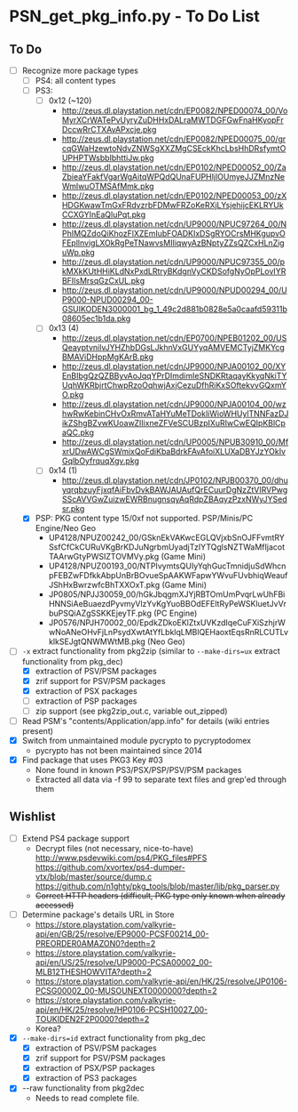 # PSN_get_pkg_info.py - To Do List

## To Do
- [ ] Recognize more package types
  * [ ] PS4: all content types
  * [ ] PS3:
    * [ ] 0x12  (~120)
      * http://zeus.dl.playstation.net/cdn/EP0082/NPED00074_00/VoMyrXCrWATePvUyryZuDHHxDALraMWTDGFGwFnaHKyopFrDccwRrCTXAvAPxcje.pkg
      * http://zeus.dl.playstation.net/cdn/EP0082/NPED00075_00/grcqGWaHzewtoNdvZNWSgXXZMgCSEckKhcLbsHhDRsfymtOUPHPTWsbbIbhttiJw.pkg
      * http://zeus.dl.playstation.net/cdn/EP0102/NPED00052_00/ZaZbieaYFakfVgarWgAitqWPQdQUnaFUPHIjlOUmyeJJZMnzNeWmlwuOTMSAfMmk.pkg
      * http://zeus.dl.playstation.net/cdn/EP0102/NPED00053_00/zXHDGKwawTmGxFRdvzrbFDMwFRZoKeRXjLYsjehijcEKLRYUkCCXGYInEaQluPqt.pkg
      * http://zeus.dl.playstation.net/cdn/UP9000/NPUC97264_00/NPhIMQZdoQiKhozFlXZEmIubFOADKIxDSgRYOCrsMHKgupvOFEpllnvigLXOkRgPeTNawvsMIIiqwyAzBNptyZZsQZCxHLnZiguWp.pkg
      * http://zeus.dl.playstation.net/cdn/UP9000/NPUC97355_00/pkMXkKUtHHiKLdNxPxdLRtryBKdgnVyCKDSofgNyOpPLovIYRBFIlsMrsqGzCxUL.pkg
      * http://zeus.dl.playstation.net/cdn/UP9000/NPUD00294_00/UP9000-NPUD00294_00-GSUIKODEN3000001_bg_1_49c2d881b0828e5a0caafd59311b08605ec1b1da.pkg
    * [ ] 0x13 (4)
      * http://zeus.dl.playstation.net/cdn/EP0700/NPEB01202_00/USQeayptvnilvJYHZhbDGsLJkhnVxGUYyqAMVEMCTyjZMKYcgBMAViDHppMgKArB.pkg
      * http://zeus.dl.playstation.net/cdn/JP9000/NPJA00102_00/XYEnBIbgQzQZBByvAoJqqYPrDImdimIeSNDKRtaqayKkyqNkiTYUqhWKRbjrtChwpRzoOqhwjAxjCezuDfhRiKxSOftekvvGQxmYO.pkg
      * http://zeus.dl.playstation.net/cdn/JP9000/NPJA00104_00/wzhwRwKebinCHvOxRmvATaHYuMeTDokliWioWHUylTNNFazDJikZShgBZvwKUoawZIIixneZFVeSCUBzpIXuRIwCwEQIpKBlCpaQC.pkg
      * http://zeus.dl.playstation.net/cdn/UP0005/NPUB30910_00/MfxrUDwAWCgSWmixQoFdiKbaBdrkFAvAfoiXLUXaDBYJzYOkIvGqlbOyfrquqXgv.pkg
    * [ ] 0x14 (1)
      * http://zeus.dl.playstation.net/cdn/JP0102/NPJB00370_00/dhuyqrqbzuyFjxqfAiFbvDvkBAWJAUAufQrECuurDgNzZtVIRVPwgSScAVVGwZuizwEWRBnugnsqyAqRdpZBAqyzPzxNWyJYSedsr.pkg
  * [x] PSP: PKG content type 15/0xf not supported. PSP/Minis/PC Engine/Neo Geo
    * UP4128/NPUZ00242_00/GSknEkVAKwcEGLQVjxbSnOJFFvmtRYSsfCfCkCURuVKgBrKDJuNgrbmUyadjTzIYTQglsNZTWaMfIjacotTAArwGtyPWSIZTOVMVy.pkg (Game Mini)
    * UP4128/NPUZ00193_00/NTPIvymtsQUIyYqhGucTmnidjuSdWhcnpFEBZwFDfkkAbpUnBrBOvueSpAAKWFapwYWvuFUvbhiqWeaufJShHxBwrzwfcBhTXXOxT.pkg (Game Mini)
    * JP0805/NPJJ30059_00/hGkJbqgmXJYjRBTOmUmPvqrLwUhFBiHNNSiAeBuaezdPyvmyVlzYvKgYuoBBOdEFEltRyPeWSKluetJvVrbuPSQiAZgSSKKEjeyTF.pkg (PC Engine)
    * JP0576/NPJH70002_00/EpdkZDkoEKlZtxUVKzdIqeCuFXiSzhjrWwNoANeOHvFjLnPsydXwtAtYfLbklqLMBlQEHaoxtEqsRnRLCUTLvklkSEJgtQNWMWtMB.pkg (Neo Geo)
- [ ] `-x` extract functionality from pkg2zip (similar to `--make-dirs=ux` extract functionality from pkg_dec)
  * [x] extraction of PSV/PSM packages
  * [x] zrif support for PSV/PSM packages
  * [x] extraction of PSX packages
  * [ ] extraction of PSP packages
  * [ ] zip support (see pkg2zip_out.c, variable out_zipped)
- [ ] Read PSM's "contents/Application/app.info" for details (wiki entries present)
- [x] Switch from unmaintained module pycrypto to pycryptodomex
  * pycrypto has not been maintained since 2014
- [x] Find package that uses PKG3 Key #03
  * None found in known PS3/PSX/PSP/PSV/PSM packages
  * Extracted all data via -f 99 to separate text files and grep'ed through them

## Wishlist
- [ ] Extend PS4 package support
  * Decrypt files (not necessary, nice-to-have)
    http://www.psdevwiki.com/ps4/PKG_files#PFS
    https://github.com/xvortex/ps4-dumper-vtx/blob/master/source/dump.c
    https://github.com/n1ghty/pkg_tools/blob/master/lib/pkg_parser.py
  * ~~Correct HTTP headers (difficult, PKG type only known when already accessed)~~
- [ ] Determine package's details URL in Store
  * https://store.playstation.com/valkyrie-api/en/GB/25/resolve/EP9000-PCSF00214_00-PREORDER0AMAZON0?depth=2
  * https://store.playstation.com/valkyrie-api/en/US/25/resolve/UP9000-PCSA00002_00-MLB12THESHOWVITA?depth=2
  * https://store.playstation.com/valkyrie-api/en/HK/25/resolve/JP0106-PCSG00002_00-MUSOUNEXT0000000?depth=2
  * https://store.playstation.com/valkyrie-api/en/HK/25/resolve/HP0106-PCSH10027_00-TOUKIDEN2F2P0000?depth=2
  * Korea?
- [x] `--make-dirs=id` extract functionality from pkg_dec
  * [x] extraction of PSV/PSM packages
  * [x] zrif support for PSV/PSM packages
  * [x] extraction of PSX/PSP packages
  * [x] extraction of PS3 packages
- [x] --raw functionality from pkg2dec
  * Needs to read complete file.
